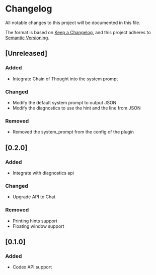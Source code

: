 # Changelog

All notable changes to this project will be documented in this file.

The format is based on [Keep a Changelog](https://keepachangelog.com/en/1.0.0/),
and this project adheres to [Semantic Versioning](https://semver.org/spec/v2.0.0.html).

## [Unreleased]

### Added

- Integrate Chain of Thought into the system prompt

### Changed

- Modify the default system prompt to output JSON
- Modify the diagnostics to use the hint and the line from JSON

### Removed

- Removed the system_prompt from the config of the plugin

## [0.2.0]

### Added

- Integrate with diagnostics api

### Changed

- Upgrade API to Chat

### Removed

- Printing hints support
- Floating window support

## [0.1.0]

### Added

- Codex API support

